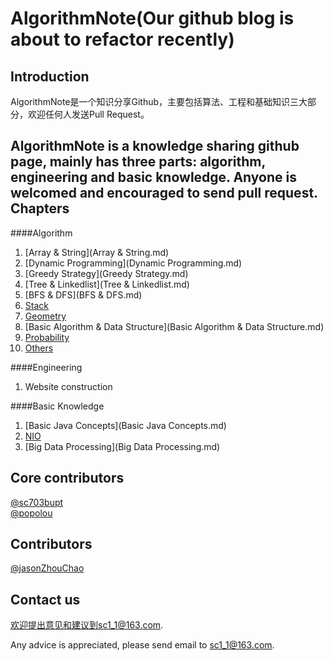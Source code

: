 AlgorithmNote(Our github blog is about to refactor recently)
=============
Introduction
------------
AlgorithmNote是一个知识分享Github，主要包括算法、工程和基础知识三大部分，欢迎任何人发送Pull Request。  

AlgorithmNote is a knowledge sharing github page, mainly has three parts: algorithm, engineering and basic knowledge.
Anyone is welcomed and encouraged to send pull request.
Chapters
------------
####Algorithm
1. [Array & String](Array & String.md)
2. [Dynamic Programming](Dynamic Programming.md)  
3. [Greedy Strategy](Greedy Strategy.md)  
4. [Tree & Linkedlist](Tree & Linkedlist.md)  
5. [BFS & DFS](BFS & DFS.md)
6. [Stack](Stack.md)
7. [Geometry](Geometry.md)
8. [Basic Algorithm & Data Structure](Basic Algorithm & Data Structure.md)  
9. [Probability](Probability.md)
10. [Others](Others.md)  

####Engineering
1. Website construction  

####Basic Knowledge
1. [Basic Java Concepts](Basic Java Concepts.md) 
2. [NIO](NIO.md)
3. [Big Data Processing](Big Data Processing.md)

Core contributors
------------
[@sc703bupt](https://github.com/sc703bupt)  
[@popolou](https://github.com/popolou)

Contributors
------------
[@jasonZhouChao](https://github.com/jasonZhouChao)  

Contact us
------------
欢迎提出意见和建议到sc1_1@163.com.  

Any advice is appreciated, please send email to sc1_1@163.com.
